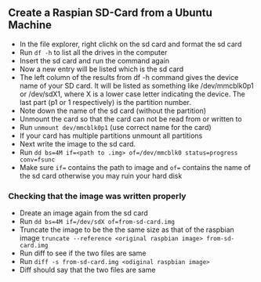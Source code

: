 ## Create a Raspian SD-Card from a Ubuntu Machine

* In the file explorer, right clichk on the sd card and format the sd card
* Run ```df -h``` to list all the drives in the computer
* Insert the sd card and run the command again
* Now a new entry will be listed which is the sd card
* The left column of the results from df -h command gives the device name of your SD card.
  It will be listed as something like /dev/mmcblk0p1 or /dev/sdX1,
  where X is a lower case letter indicating the device.
  The last part (p1 or 1 respectively) is the partition number.
* Note down the name of the sd card (without the partition)
* Unmount the card so that the card can not be read from or written to
* Run ```unmount dev/mmcblk0p1``` (use correct name for the card)
* If your card has multiple partitions unmount all partitions
* Next write the image to the sd card.
* Run ```dd bs=4M if=<path to .img> of=/dev/mmcblk0 status=progress conv=fsunc```
* Make sure ```if=``` contains the path to image and
```of=``` contains the name of the sd card otherwise you may ruin your hard disk

### Checking that the image was written properly

* Dreate an image again from the sd card
* Run ```dd bs=4M if=/dev/sdX of=from-sd-card.img```
* Truncate the image to be the the same size as that of the raspbian image
  ```truncate --reference <original raspbian image> from-sd-card.img```
* Run diff to see if the two files are same
* Run ```diff -s from-sd-card.img <odiginal raspbian image>```
* Diff should say that the two files are same
